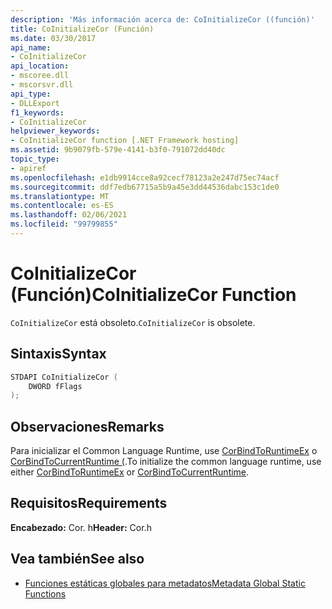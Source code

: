 ```yaml
---
description: 'Más información acerca de: CoInitializeCor ((función)'
title: CoInitializeCor (Función)
ms.date: 03/30/2017
api_name:
- CoInitializeCor
api_location:
- mscoree.dll
- mscorsvr.dll
api_type:
- DLLExport
f1_keywords:
- CoInitializeCor
helpviewer_keywords:
- CoInitializeCor function [.NET Framework hosting]
ms.assetid: 9b9079fb-579e-4141-b3f0-791072dd40dc
topic_type:
- apiref
ms.openlocfilehash: e1db9914cce8a92cecf78123a2e247d75ec74acf
ms.sourcegitcommit: ddf7edb67715a5b9a45e3dd44536dabc153c1de0
ms.translationtype: MT
ms.contentlocale: es-ES
ms.lasthandoff: 02/06/2021
ms.locfileid: "99799855"
---
```

# <a name="coinitializecor-function"></a><span data-ttu-id="74d24-103">CoInitializeCor (Función)</span><span class="sxs-lookup"><span data-stu-id="74d24-103">CoInitializeCor Function</span></span>

<span data-ttu-id="74d24-104">`CoInitializeCor` está obsoleto.</span><span class="sxs-lookup"><span data-stu-id="74d24-104">`CoInitializeCor` is obsolete.</span></span>  
  
## <a name="syntax"></a><span data-ttu-id="74d24-105">Sintaxis</span><span class="sxs-lookup"><span data-stu-id="74d24-105">Syntax</span></span>  
  
```cpp  
STDAPI CoInitializeCor (  
    DWORD fFlags  
);  
```  
  
## <a name="remarks"></a><span data-ttu-id="74d24-106">Observaciones</span><span class="sxs-lookup"><span data-stu-id="74d24-106">Remarks</span></span>  

 <span data-ttu-id="74d24-107">Para inicializar el Common Language Runtime, use [CorBindToRuntimeEx](corbindtoruntimeex-function.md) o [CorBindToCurrentRuntime (](corbindtocurrentruntime-function.md).</span><span class="sxs-lookup"><span data-stu-id="74d24-107">To initialize the common language runtime, use either [CorBindToRuntimeEx](corbindtoruntimeex-function.md) or [CorBindToCurrentRuntime](corbindtocurrentruntime-function.md).</span></span>  
  
## <a name="requirements"></a><span data-ttu-id="74d24-108">Requisitos</span><span class="sxs-lookup"><span data-stu-id="74d24-108">Requirements</span></span>  

 <span data-ttu-id="74d24-109">**Encabezado:** Cor. h</span><span class="sxs-lookup"><span data-stu-id="74d24-109">**Header:** Cor.h</span></span>  
  
## <a name="see-also"></a><span data-ttu-id="74d24-110">Vea también</span><span class="sxs-lookup"><span data-stu-id="74d24-110">See also</span></span>

- [<span data-ttu-id="74d24-111">Funciones estáticas globales para metadatos</span><span class="sxs-lookup"><span data-stu-id="74d24-111">Metadata Global Static Functions</span></span>](../metadata/metadata-global-static-functions.md)
